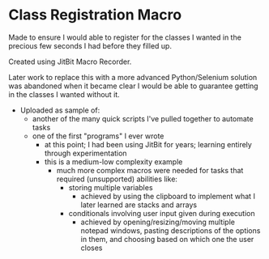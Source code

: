 # Class Registration Macro

Made to ensure I would able to register for the classes I wanted in the precious few seconds I had before they filled up.

Created using JitBit Macro Recorder.

Later work to replace this with a more advanced Python/Selenium solution was abandoned when it became clear I would be able to guarantee getting in the classes I wanted without it.

* Uploaded as sample of:
  * another of the many quick scripts I've pulled together to automate tasks
  * one of the first "programs" I ever wrote
    * at this point; I had been using JitBit for years; learning entirely through experimentation
    * this is a medium-low complexity example
      * much more complex macros were needed for tasks that required (unsupported) abilities like:
        * storing multiple variables
          * achieved by using the clipboard to implement what I later learned are stacks and arrays
        * conditionals involving user input given during execution
          * achieved by opening/resizing/moving multiple notepad windows, pasting descriptions of the options in them, and choosing based on which one the user closes
